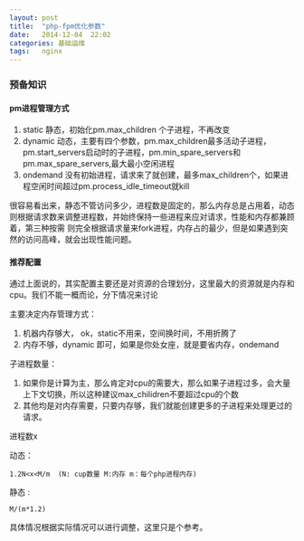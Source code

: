 ```yaml
---
layout: post
title:  "php-fpm优化参数"
date:   2014-12-04  22:02
categories: 基础运维
tags:   nginx
---
```


### 预备知识

#### pm进程管理方式

1. static 静态，初始化pm.max_children 个子进程，不再改变
2. dynamic 动态，主要有四个参数，pm.max_children最多活动子进程，pm.start_servers启动时的子进程，pm.min_spare_servers和pm.max_spare_servers,最大最小空闲进程
3. ondemand 没有初始进程，请求来了就创建，最多max_children个，如果进程空闲时间超过pm.process_idle_timeout就kill

很容易看出来，静态不管访问多少，进程数是固定的，那么内存总是占用着，动态则根据请求数来调整进程数，并始终保持一些进程来应对请求，性能和内存都兼顾着，第三种按需
则完全根据请求量来fork进程，内存占的最少，但是如果遇到突然的访问高峰，就会出现性能问题。

#### 推荐配置

通过上面说的，其实配置主要还是对资源的合理划分，这里最大的资源就是内存和cpu。我们不能一概而论，分下情况来讨论

主要决定内存管理方式：

1. 机器内存够大， ok，static不用来，空间换时间，不用折腾了
2. 内存不够，dynamic 即可，如果是你处女座，就是要省内存，ondemand


子进程数量：

1. 如果你是计算为主，那么肯定对cpu的需要大，那么如果子进程过多，会大量上下文切换，所以这种建议max_chilidren不要超过cpu的个数
2. 其他均是对内存需要，只要内存够，我们就能创建更多的子进程来处理更过的请求。

进程数x

动态：

    1.2N<x<M/m  (N: cup数量 M:内存 m：每个php进程内存)  

静态 :

    M/(m*1.2)


具体情况根据实际情况可以进行调整，这里只是个参考。
